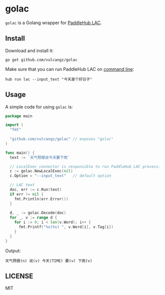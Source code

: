 # golac

`golac` is a Golang wrapper for [PaddleHub LAC](https://www.paddlepaddle.org.cn/hubdetail?name=lac&en_category=LexicalAnalysis). 

## Install

Download and install it:

```shell
go get github.com/vulcangz/golac
```

Make sure that you can run PaddleHub LAC on [command line](https://github.com/PaddlePaddle/PaddleHub#%E5%BF%AB%E9%80%9F%E4%BD%93%E9%AA%8C):

```shell
hub run lac --input_text "今天是个好日子"
```

## Usage

A simple code for using `golac` is:

```go
package main

import (
  "fmt"
	
  "github.com/vulcangz/golac" // exposes "golac"
)

func main() {
  text := `天气预报说今天要下雨`

  // LocalExec connector is responsible to run PaddleHub LAC process.
  c := golac.NewLocalExec(nil)
  c.Option = "--input_text"   // default option

  // LAC text
  doc, err := c.Run(text)
  if err != nil {
    fmt.Println(err.Error())
  }
  
  d, _ := golac.Decode(doc)
  for _, v := range d {
    for i := 0; i < len(v.Word); i++ {
      fmt.Printf("%s(%s) ", v.Word[i], v.Tag[i])
    }
  }
}

```

Output:

```text
天气预报(n) 说(v) 今天(TIME) 要(v) 下雨(v)
```

## LICENSE

MIT

